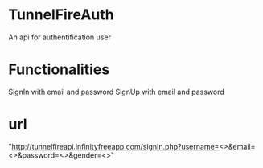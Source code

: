 # TunnelFireAuth
An api for authentification user
# Functionalities
SignIn with email and password
SignUp with email and password
# url
"http://tunnelfireapi.infinityfreeapp.com/signIn.php?username=<<username>>&email=<<email>>&password=<<password>>&gender=<<gender>>"


